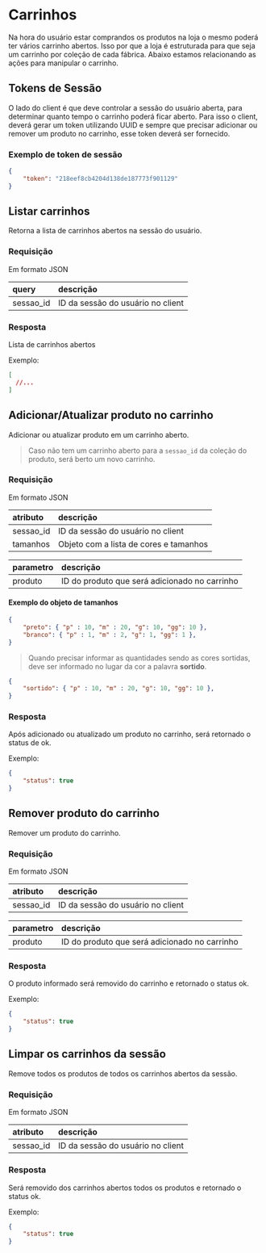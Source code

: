 # Carrinhos

Na hora do usuário estar comprandos os produtos na loja o mesmo poderá ter vários carrinho abertos. Isso por que a loja é estruturada para que seja um carrinho por coleção de cada fábrica.
Abaixo estamos relacionando as ações para manipular o carrinho.

## Tokens de Sessão

O lado do client é que deve controlar a sessão do usuário aberta, para determinar quanto tempo o carrinho poderá ficar aberto. Para isso o client, deverá gerar um token utilizando UUID e sempre que precisar adicionar ou remover um produto no carrinho, esse token deverá ser fornecido.

### Exemplo de token de sessão

```json
{
    "token": "218eef8cb4204d138de187773f901129"
}
```

## Listar carrinhos

<api method="get" uri="/carrinhos" />

Retorna a lista de carrinhos abertos na sessão do usuário.

### Requisição

Em formato JSON

| query     | descrição                                                     |
|:----------|:--------------------------------------------------------------|
| sessao_id | ID da sessão do usuário no client <Badge text="obrigatório"/> |

### Resposta

Lista de carrinhos abertos

Exemplo: 

```json
[
  //...
]
```


## Adicionar/Atualizar produto no carrinho

<api method="post" uri="/carrinhos/{produto}" />

Adicionar ou atualizar produto em um carrinho aberto.

> Caso não tem um carrinho aberto para a `sessao_id` da coleção do produto, será berto um novo carrinho.

### Requisição

Em formato JSON

| atributo  | descrição                                                          |
|:----------|:-------------------------------------------------------------------|
| sessao_id | ID da sessão do usuário no client <Badge text="obrigatório"/>      |
| tamanhos  | Objeto com a lista de cores e tamanhos <Badge text="obrigatório"/> |

| parametro  | descrição                                                                 |
|:-----------|:--------------------------------------------------------------------------|
| produto    | ID do produto que será adicionado no carrinho <Badge text="obrigatório"/> |


#### Exemplo do objeto de tamanhos

```json
{
    "preto": { "p" : 10, "m" : 20, "g": 10, "gg": 10 },
    "branco": { "p" : 1, "m" : 2, "g": 1, "gg": 1 },
}
```

> Quando precisar informar as quantidades sendo as cores sortidas, deve ser informado no lugar da cor a palavra **sortido**.

```json
{
    "sortido": { "p" : 10, "m" : 20, "g": 10, "gg": 10 },
}
```

### Resposta

Após adicionado ou atualizado um produto no carrinho, será retornado o status de ok.

Exemplo: 

```json
{
    "status": true
}
```

## Remover produto do carrinho

<api method="delete" uri="/carrinhos/{produto}" />

Remover um produto do carrinho.

### Requisição

Em formato JSON

| atributo  | descrição                                                          |
|:----------|:-------------------------------------------------------------------|
| sessao_id | ID da sessão do usuário no client <Badge text="obrigatório"/>      |

| parametro  | descrição                                                                 |
|:-----------|:--------------------------------------------------------------------------|
| produto    | ID do produto que será adicionado no carrinho <Badge text="obrigatório"/> |

### Resposta

O produto informado será removido do carrinho e retornado o status ok.

Exemplo: 

```json
{
    "status": true
}
```

## Limpar os carrinhos da sessão

<api method="delete" uri="/carrinhos" />

Remove todos os produtos de todos os carrinhos abertos da sessão.

### Requisição

Em formato JSON

| atributo  | descrição                                                          |
|:----------|:-------------------------------------------------------------------|
| sessao_id | ID da sessão do usuário no client <Badge text="obrigatório"/>      |

### Resposta

Será removido dos carrinhos abertos todos os produtos e retornado o status ok.

Exemplo: 

```json
{
    "status": true
}
```